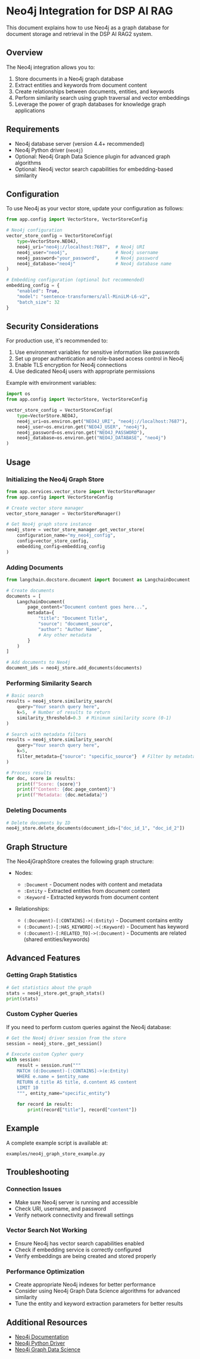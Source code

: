 # Neo4j Integration for DSP AI RAG

This document explains how to use Neo4j as a graph database for document storage and retrieval in the DSP AI RAG2 system.

## Overview

The Neo4j integration allows you to:

1. Store documents in a Neo4j graph database
2. Extract entities and keywords from document content
3. Create relationships between documents, entities, and keywords
4. Perform similarity search using graph traversal and vector embeddings
5. Leverage the power of graph databases for knowledge graph applications

## Requirements

- Neo4j database server (version 4.4+ recommended)
- Neo4j Python driver (`neo4j`)
- Optional: Neo4j Graph Data Science plugin for advanced graph algorithms
- Optional: Neo4j vector search capabilities for embedding-based similarity

## Configuration

To use Neo4j as your vector store, update your configuration as follows:

```python
from app.config import VectorStore, VectorStoreConfig

# Neo4j configuration
vector_store_config = VectorStoreConfig(
    type=VectorStore.NEO4J,
    neo4j_uri="neo4j://localhost:7687",  # Neo4j URI
    neo4j_user="neo4j",                  # Neo4j username
    neo4j_password="your_password",      # Neo4j password
    neo4j_database="neo4j"               # Neo4j database name
)

# Embedding configuration (optional but recommended)
embedding_config = {
    "enabled": True,
    "model": "sentence-transformers/all-MiniLM-L6-v2",
    "batch_size": 32
}
```

## Security Considerations

For production use, it's recommended to:

1. Use environment variables for sensitive information like passwords
2. Set up proper authentication and role-based access control in Neo4j
3. Enable TLS encryption for Neo4j connections
4. Use dedicated Neo4j users with appropriate permissions

Example with environment variables:

```python
import os
from app.config import VectorStore, VectorStoreConfig

vector_store_config = VectorStoreConfig(
    type=VectorStore.NEO4J,
    neo4j_uri=os.environ.get("NEO4J_URI", "neo4j://localhost:7687"),
    neo4j_user=os.environ.get("NEO4J_USER", "neo4j"),
    neo4j_password=os.environ.get("NEO4J_PASSWORD"),
    neo4j_database=os.environ.get("NEO4J_DATABASE", "neo4j")
)
```

## Usage

### Initializing the Neo4j Graph Store

```python
from app.services.vector_store import VectorStoreManager
from app.config import VectorStoreConfig

# Create vector store manager
vector_store_manager = VectorStoreManager()

# Get Neo4j graph store instance
neo4j_store = vector_store_manager.get_vector_store(
    configuration_name="my_neo4j_config",
    config=vector_store_config,
    embedding_config=embedding_config
)
```

### Adding Documents

```python
from langchain.docstore.document import Document as LangchainDocument

# Create documents
documents = [
    LangchainDocument(
        page_content="Document content goes here...",
        metadata={
            "title": "Document Title",
            "source": "document_source",
            "author": "Author Name",
            # Any other metadata
        }
    )
]

# Add documents to Neo4j
document_ids = neo4j_store.add_documents(documents)
```

### Performing Similarity Search

```python
# Basic search
results = neo4j_store.similarity_search(
    query="Your search query here",
    k=5,  # Number of results to return
    similarity_threshold=0.3  # Minimum similarity score (0-1)
)

# Search with metadata filters
results = neo4j_store.similarity_search(
    query="Your search query here",
    k=5,
    filter_metadata={"source": "specific_source"}  # Filter by metadata
)

# Process results
for doc, score in results:
    print(f"Score: {score}")
    print(f"Content: {doc.page_content}")
    print(f"Metadata: {doc.metadata}")
```

### Deleting Documents

```python
# Delete documents by ID
neo4j_store.delete_documents(document_ids=["doc_id_1", "doc_id_2"])
```

## Graph Structure

The Neo4jGraphStore creates the following graph structure:

- Nodes:
  - `:Document` - Document nodes with content and metadata
  - `:Entity` - Extracted entities from document content
  - `:Keyword` - Extracted keywords from document content

- Relationships:
  - `(:Document)-[:CONTAINS]->(:Entity)` - Document contains entity
  - `(:Document)-[:HAS_KEYWORD]->(:Keyword)` - Document has keyword
  - `(:Document)-[:RELATED_TO]->(:Document)` - Documents are related (shared entities/keywords)

## Advanced Features

### Getting Graph Statistics

```python
# Get statistics about the graph
stats = neo4j_store.get_graph_stats()
print(stats)
```

### Custom Cypher Queries

If you need to perform custom queries against the Neo4j database:

```python
# Get the Neo4j driver session from the store
session = neo4j_store._get_session()

# Execute custom Cypher query
with session:
    result = session.run("""
    MATCH (d:Document)-[:CONTAINS]->(e:Entity)
    WHERE e.name = $entity_name
    RETURN d.title AS title, d.content AS content
    LIMIT 10
    """, entity_name="specific_entity")
    
    for record in result:
        print(record["title"], record["content"])
```

## Example

A complete example script is available at:

```
examples/neo4j_graph_store_example.py
```

## Troubleshooting

### Connection Issues

- Make sure Neo4j server is running and accessible
- Check URI, username, and password
- Verify network connectivity and firewall settings

### Vector Search Not Working

- Ensure Neo4j has vector search capabilities enabled
- Check if embedding service is correctly configured
- Verify embeddings are being created and stored properly

### Performance Optimization

- Create appropriate Neo4j indexes for better performance
- Consider using Neo4j Graph Data Science algorithms for advanced similarity
- Tune the entity and keyword extraction parameters for better results

## Additional Resources

- [Neo4j Documentation](https://neo4j.com/docs/)
- [Neo4j Python Driver](https://neo4j.com/docs/python-manual/current/)
- [Neo4j Graph Data Science](https://neo4j.com/docs/graph-data-science/current/)
